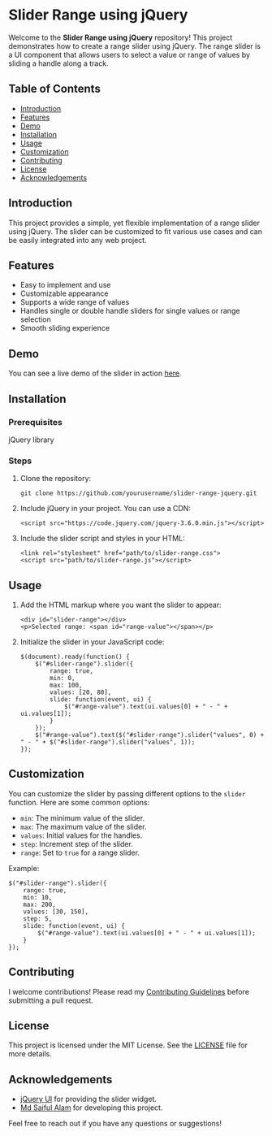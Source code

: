 
<!DOCTYPE html>
<html lang="en">
<head>
    <meta charset="UTF-8">
    <meta name="viewport" content="width=device-width, initial-scale=1.0">

</head>
<body>

<h1>Slider Range using jQuery</h1>

<p>Welcome to the <strong>Slider Range using jQuery</strong> repository! This project demonstrates how to create a range slider using jQuery. The range slider is a UI component that allows users to select a value or range of values by sliding a handle along a track.</p>

<h2>Table of Contents</h2>
<ul>
    <li><a href="#introduction">Introduction</a></li>
    <li><a href="#features">Features</a></li>
    <li><a href="#demo">Demo</a></li>
    <li><a href="#installation">Installation</a></li>
    <li><a href="#usage">Usage</a></li>
    <li><a href="#customization">Customization</a></li>
    <li><a href="#contributing">Contributing</a></li>
    <li><a href="#license">License</a></li>
    <li><a href="#acknowledgements">Acknowledgements</a></li>
</ul>

<h2 id="introduction">Introduction</h2>
<p>This project provides a simple, yet flexible implementation of a range slider using jQuery. The slider can be customized to fit various use cases and can be easily integrated into any web project.</p>

<h2 id="features">Features</h2>
<ul>
    <li>Easy to implement and use</li>
    <li>Customizable appearance</li>
    <li>Supports a wide range of values</li>
    <li>Handles single or double handle sliders for single values or range selection</li>
    <li>Smooth sliding experience</li>
</ul>

<h2 id="demo">Demo</h2>
<p>You can see a live demo of the slider in action <a href="https://your-demo-link.com" target="_blank">here</a>.</p>

<h2 id="installation">Installation</h2>

<h3>Prerequisites</h3>
<p>jQuery library</p>

<h3>Steps</h3>
<ol>
    <li>Clone the repository:
        <pre><code>git clone https://github.com/yourusername/slider-range-jquery.git</code></pre>
    </li>
    <li>Include jQuery in your project. You can use a CDN:
        <pre><code>&lt;script src="https://code.jquery.com/jquery-3.6.0.min.js"&gt;&lt;/script&gt;</code></pre>
    </li>
    <li>Include the slider script and styles in your HTML:
        <pre><code>&lt;link rel="stylesheet" href="path/to/slider-range.css"&gt;
&lt;script src="path/to/slider-range.js"&gt;&lt;/script&gt;</code></pre>
    </li>
</ol>

<h2 id="usage">Usage</h2>
<ol>
    <li>Add the HTML markup where you want the slider to appear:
        <pre><code>&lt;div id="slider-range"&gt;&lt;/div&gt;
&lt;p&gt;Selected range: &lt;span id="range-value"&gt;&lt;/span&gt;&lt;/p&gt;</code></pre>
    </li>
    <li>Initialize the slider in your JavaScript code:
        <pre><code>$(document).ready(function() {
    $("#slider-range").slider({
        range: true,
        min: 0,
        max: 100,
        values: [20, 80],
        slide: function(event, ui) {
            $("#range-value").text(ui.values[0] + " - " + ui.values[1]);
        }
    });
    $("#range-value").text($("#slider-range").slider("values", 0) + " - " + $("#slider-range").slider("values", 1));
});</code></pre>
    </li>
</ol>

<h2 id="customization">Customization</h2>
<p>You can customize the slider by passing different options to the <code>slider</code> function. Here are some common options:</p>
<ul>
    <li><code>min</code>: The minimum value of the slider.</li>
    <li><code>max</code>: The maximum value of the slider.</li>
    <li><code>values</code>: Initial values for the handles.</li>
    <li><code>step</code>: Increment step of the slider.</li>
    <li><code>range</code>: Set to <code>true</code> for a range slider.</li>
</ul>
<p>Example:</p>
<pre><code>$("#slider-range").slider({
    range: true,
    min: 10,
    max: 200,
    values: [30, 150],
    step: 5,
    slide: function(event, ui) {
        $("#range-value").text(ui.values[0] + " - " + ui.values[1]);
    }
});</code></pre>

<h2 id="contributing">Contributing</h2>
<p>I welcome contributions! Please read my <a href="CONTRIBUTING.md">Contributing Guidelines</a> before submitting a pull request.</p>

<h2 id="license">License</h2>
<p>This project is licensed under the MIT License. See the <a href="LICENSE">LICENSE</a> file for more details.</p>

<h2 id="acknowledgements">Acknowledgements</h2>
<ul>
    <li><a href="https://jqueryui.com/" target="_blank">jQuery UI</a> for providing the slider widget.</li>
    <li><a href="https://github.com/yourusername" target="_blank">Md Saiful Alam</a> for developing this project.</li>
</ul>

<p>Feel free to reach out if you have any questions or suggestions!</p>

</body>
</html>
